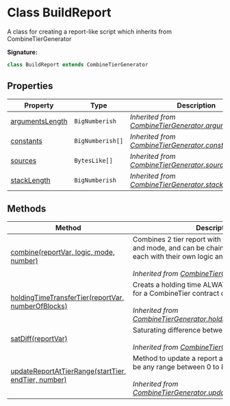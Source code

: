 
# Class BuildReport

A class for creating a report-like script which inherits from CombineTierGenerator

<b>Signature:</b>

```typescript
class BuildReport extends CombineTierGenerator 
```

## Properties

|  Property | Type | Description |
|  --- | --- | --- |
|  [argumentsLength](./combinetiergenerator.md#argumentsLength-property) | `BigNumberish` | *Inherited from [CombineTierGenerator.argumentsLength](./combinetiergenerator.md#argumentsLength-property)* |
|  [constants](./combinetiergenerator.md#constants-property) | `BigNumberish[]` | *Inherited from [CombineTierGenerator.constants](./combinetiergenerator.md#constants-property)* |
|  [sources](./combinetiergenerator.md#sources-property) | `BytesLike[]` | *Inherited from [CombineTierGenerator.sources](./combinetiergenerator.md#sources-property)* |
|  [stackLength](./combinetiergenerator.md#stackLength-property) | `BigNumberish` | *Inherited from [CombineTierGenerator.stackLength](./combinetiergenerator.md#stackLength-property)* |

## Methods

|  Method | Description |
|  --- | --- |
|  [combine(reportVar, logic, mode, number)](./combinetiergenerator.md#combine-method-1) | Combines 2 tier report with selectLte with its logic and mode, and can be chained for multiple reports each with their own logic and mode<br></br>*Inherited from [CombineTierGenerator.combine()](./combinetiergenerator.md#combine-method-1)* |
|  [holdingTimeTransferTier(reportVar, numberOfBlocks)](./combinetiergenerator.md#holdingTimeTransferTier-method-1) | Creats a holding time ALWAYS/NEVER tier script for a CombineTier contract out of a TransferTier.<br></br>*Inherited from [CombineTierGenerator.holdingTimeTransferTier()](./combinetiergenerator.md#holdingTimeTransferTier-method-1)* |
|  [satDiff(reportVar)](./combinetiergenerator.md#satDiff-method-1) | Saturating difference between 2 reports<br></br>*Inherited from [CombineTierGenerator.satDiff()](./combinetiergenerator.md#satDiff-method-1)* |
|  [updateReportAtTierRange(startTier, endTier, number)](./combinetiergenerator.md#updateReportAtTierRange-method-1) | Method to update a report at given tier range (can be any range between 0 to 8)<br></br>*Inherited from [CombineTierGenerator.updateReportAtTierRange()](./combinetiergenerator.md#updateReportAtTierRange-method-1)* |

